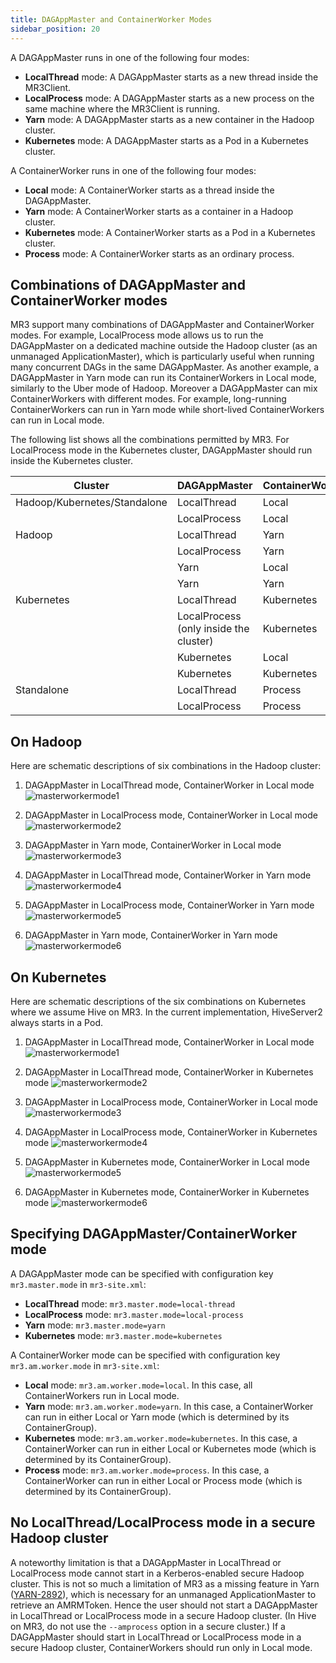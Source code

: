 ```yaml
--- 
title: DAGAppMaster and ContainerWorker Modes 
sidebar_position: 20
---
```


A DAGAppMaster runs in one of the following four modes:

* **LocalThread** mode: A DAGAppMaster starts as a new thread inside the MR3Client.
* **LocalProcess** mode: A DAGAppMaster starts as a new process on the same machine where the MR3Client is running.
* **Yarn** mode: A DAGAppMaster starts as a new container in the Hadoop cluster.
* **Kubernetes** mode: A DAGAppMaster starts as a Pod in a Kubernetes cluster.

A ContainerWorker runs in one of the following four modes:

* **Local** mode: A ContainerWorker starts as a thread inside the DAGAppMaster. 
* **Yarn** mode: A ContainerWorker starts as a container in a Hadoop cluster.
* **Kubernetes** mode: A ContainerWorker starts as a Pod in a Kubernetes cluster.
* **Process** mode: A ContainerWorker starts as an ordinary process. 

## Combinations of DAGAppMaster and ContainerWorker modes

MR3 support many combinations of DAGAppMaster and ContainerWorker modes.
For example, LocalProcess mode allows us to run the DAGAppMaster on a dedicated machine outside the Hadoop cluster (as an unmanaged ApplicationMaster),
which is particularly useful when running many concurrent DAGs in the same DAGAppMaster.
As another example, a DAGAppMaster in Yarn mode can run its ContainerWorkers in Local mode, similarly to the Uber mode of Hadoop.
Moreover a DAGAppMaster can mix ContainerWorkers with different modes. 
For example, long-running ContainerWorkers can run in Yarn mode while short-lived ContainerWorkers can run in Local mode. 

The following list shows all the combinations permitted by MR3.
For LocalProcess mode in the Kubernetes cluster, DAGAppMaster should run inside the Kubernetes cluster.

|Cluster|DAGAppMaster|ContainerWorker|
|---|:--------|:----------------|
|Hadoop/Kubernetes/Standalone|LocalThread|Local|
  ||LocalProcess|Local|
|Hadoop|LocalThread|Yarn|
  ||LocalProcess|Yarn|
  ||Yarn|Local|
  ||Yarn|Yarn|
|Kubernetes|LocalThread|Kubernetes|
  ||LocalProcess (only inside the cluster)|Kubernetes|
  ||Kubernetes|Local|
  ||Kubernetes|Kubernetes|
|Standalone|LocalThread|Process|
  ||LocalProcess|Process|

## On Hadoop

Here are schematic descriptions of six combinations in the Hadoop cluster:  

1. DAGAppMaster in LocalThread mode, ContainerWorker in Local mode 
![masterworkermode1](/mr3/masterworkermode1-fs8.png)

2. DAGAppMaster in LocalProcess mode, ContainerWorker in Local mode 
![masterworkermode2](/mr3/masterworkermode2-fs8.png)

3. DAGAppMaster in Yarn mode, ContainerWorker in Local mode 
![masterworkermode3](/mr3/masterworkermode3-fs8.png)

4. DAGAppMaster in LocalThread mode, ContainerWorker in Yarn mode 
![masterworkermode4](/mr3/masterworkermode4-fs8.png)

5. DAGAppMaster in LocalProcess mode, ContainerWorker in Yarn mode 
![masterworkermode5](/mr3/masterworkermode5-fs8.png)

6. DAGAppMaster in Yarn mode, ContainerWorker in Yarn mode 
![masterworkermode6](/mr3/masterworkermode6-fs8.png)

## On Kubernetes

Here are schematic descriptions of the six combinations on Kubernetes
where we assume Hive on MR3.
In the current implementation, HiveServer2 always starts in a Pod.

1. DAGAppMaster in LocalThread mode, ContainerWorker in Local mode
![masterworkermode1](/k8s/masterworkermode1-fs8.png)
&nbsp;

2. DAGAppMaster in LocalThread mode, ContainerWorker in Kubernetes mode
![masterworkermode2](/k8s/masterworkermode2-fs8.png)
&nbsp;

3. DAGAppMaster in LocalProcess mode, ContainerWorker in Local mode
![masterworkermode3](/k8s/masterworkermode3-fs8.png)
&nbsp;

4. DAGAppMaster in LocalProcess mode, ContainerWorker in Kubernetes mode
![masterworkermode4](/k8s/masterworkermode4-fs8.png)

5. DAGAppMaster in Kubernetes mode, ContainerWorker in Local mode
![masterworkermode5](/k8s/masterworkermode5-fs8.png)

6. DAGAppMaster in Kubernetes mode, ContainerWorker in Kubernetes mode
![masterworkermode6](/k8s/masterworkermode6-fs8.png)

## Specifying DAGAppMaster/ContainerWorker mode

A DAGAppMaster mode can be specified with configuration key `mr3.master.mode` in `mr3-site.xml`: 

* **LocalThread** mode: `mr3.master.mode=local-thread`
* **LocalProcess** mode: `mr3.master.mode=local-process`
* **Yarn** mode: `mr3.master.mode=yarn`
* **Kubernetes** mode: `mr3.master.mode=kubernetes`

A ContainerWorker mode can be specified with configuration key `mr3.am.worker.mode` in `mr3-site.xml`:

* **Local** mode: `mr3.am.worker.mode=local`. In this case, all ContainerWorkers run in Local mode.
* **Yarn** mode: `mr3.am.worker.mode=yarn`. In this case, a ContainerWorker can run in either Local or Yarn mode (which is determined by its ContainerGroup). 
* **Kubernetes** mode: `mr3.am.worker.mode=kubernetes`. In this case, a ContainerWorker can run in either Local or Kubernetes mode (which is determined by its ContainerGroup). 
* **Process** mode: `mr3.am.worker.mode=process`. In this case, a ContainerWorker can run in either Local or Process mode (which is determined by its ContainerGroup). 
    
## No LocalThread/LocalProcess mode in a secure Hadoop cluster

A noteworthy limitation is that a DAGAppMaster in LocalThread or LocalProcess mode cannot start in a Kerberos-enabled secure Hadoop cluster. 
This is not so much a limitation of MR3 as a missing feature in Yarn ([YARN-2892](https://issues.apache.org/jira/browse/YARN-2892)),
which is necessary for an unmanaged ApplicationMaster to retrieve an AMRMToken.
Hence the user should not start a DAGAppMaster in LocalThread or LocalProcess mode in a secure Hadoop cluster. 
(In Hive on MR3, do not use the `--amprocess` option in a secure cluster.)
If a DAGAppMaster should start in LocalThread or LocalProcess mode in a secure Hadoop cluster, ContainerWorkers should run only in Local mode.

